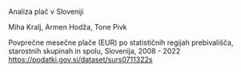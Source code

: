 Analiza plač v Sloveniji

Miha Kralj, Armen Hodža, Tone Pivk

Povprečne mesečne plače (EUR) po statističnih regijah prebivališča, starostnih skupinah in spolu, Slovenija, 2008 - 2022 
https://podatki.gov.si/dataset/surs0711322s
